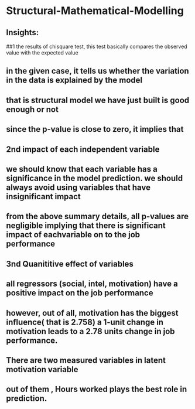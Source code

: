 # Structural-Mathematical-Modelling

##



## Insights:


##1 the results of chisquare test, this test basically compares the observed value with the expected value

## in the given case, it tells us whether the variation in the data is explained by the model
## that is structural model we have just built is good enough or not
## since the p-value is close to zero, it implies that 


## 2nd impact of each independent variable

## we should know that each variable has a significance in the model prediction. we should always avoid using variables that have insignificant impact


## from the above summary details, all p-values are negligible implying that there is significant impact of eachvariable on to the job performance


##  3nd Quanititive effect of variables


## all regressors (social, intel, motivation) have a positive impact on the job performance
## however, out of all, motivation has the biggest influence( that is 2.758) a 1-unit change in motivation leads to a 2.78 units change in job performance.

## There are two measured variables in latent motivation variable
## out of them , Hours worked plays the best role in prediction.


  
